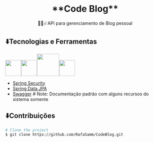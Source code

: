 <h1 align="center"> **Code Blog** </h1>
<p align="center">🧑‍💻☄️API para gerenciamento de Blog pessoal</p>

## ⬇️Tecnologias e Ferramentas
<img src="https://cdn.jsdelivr.net/gh/devicons/devicon/icons/java/java-plain-wordmark.svg" width="50" height="50" /><img 
src="https://cdn.jsdelivr.net/gh/devicons/devicon/icons/spring/spring-plain-wordmark.svg" width="50" height="50"/><img 
src="https://cdn.jsdelivr.net/gh/devicons/devicon/icons/intellij/intellij-plain-wordmark.svg" width="70" height="70" /><img 
src="https://cdn.jsdelivr.net/gh/devicons/devicon/icons/postgresql/postgresql-plain-wordmark.svg" width="50" height="50" />

- [Spring Security](https://spring.io/projects/spring-security)
- [Spring Data JPA](https://spring.io/projects/spring-data-jpa)
- [Swagger](https://swagger.io/)  # Note: Documentação padrão com alguns recursos do sistema somente

## ⬇️Contribuições
```bash
# Clone the project
$ git clone https://github.com/RafaSamm/CodeBlog.git
          
          
          
          
